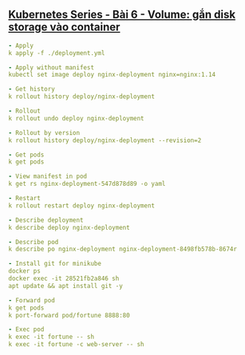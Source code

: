 
## [Kubernetes Series - Bài 6 - Volume: gắn disk storage vào container](https://viblo.asia/p/kubernetes-series-bai-6-volume-gan-disk-storage-vao-container-OeVKB6rrKkW)

```yaml
- Apply
k apply -f ./deployment.yml

- Apply without manifest
kubectl set image deploy nginx-deployment nginx=nginx:1.14

- Get history
k rollout history deploy/nginx-deployment

- Rollout
k rollout undo deploy nginx-deployment

- Rollout by version
k rollout history deploy/nginx-deployment --revision=2

- Get pods
k get pods

- View manifest in pod
k get rs nginx-deployment-547d878d89 -o yaml

- Restart
k rollout restart deploy nginx-deployment

- Describe deployment
k describe deploy nginx-deployment

- Describe pod
k describe po nginx-deployment nginx-deployment-8498fb578b-8674r

- Install git for minikube
docker ps
docker exec -it 28521fb2a846 sh
apt update && apt install git -y

- Forward pod
k get pods
k port-forward pod/fortune 8888:80

- Exec pod
k exec -it fortune -- sh
k exec -it fortune -c web-server -- sh
```
